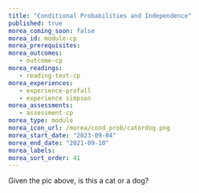 ```yaml
---
title: "Conditional Probabilities and Independence"
published: true
morea_coming_soon: false
morea_id: module-cp
morea_prerequisites:
morea_outcomes:
   - outcome-cp
morea_readings:
   - reading-text-cp
morea_experiences:
   - experience-profall
   - experience simpson
morea_assessments:
   - assessment-cp
morea_type: module
morea_icon_url: /morea/cond_prob/catordog.png
morea_start_date: "2023-09-04"
morea_end_date: "2021-09-10"
morea_labels:
morea_sort_order: 41
---
```


Given the pic above, is this a cat or a dog?
